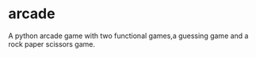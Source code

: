 # arcade
A python arcade game with two functional games,a guessing game and a rock paper scissors game.
